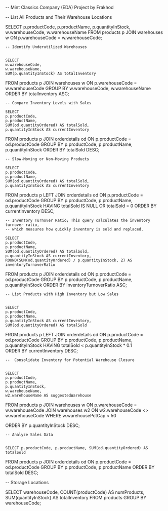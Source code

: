 -- Mint Classics Company (EDA) Project by Frakhod 


-- List All Products and Their Warehouse Locations

SELECT 
    p.productCode,
    p.productName,
    p.quantityInStock,
    w.warehouseCode,
    w.warehouseName
FROM 
    products p
JOIN 
    warehouses w ON p.warehouseCode = w.warehouseCode;
 
    
    -- Identify Underutilized Warehouses
    
    
    SELECT 
    w.warehouseCode,
    w.warehouseName,
    SUM(p.quantityInStock) AS totalInventory
FROM 
    products p
JOIN 
    warehouses w ON p.warehouseCode = w.warehouseCode
GROUP BY 
    w.warehouseCode, w.warehouseName
ORDER BY 
    totalInventory ASC;
    
    
    -- Compare Inventory Levels with Sales
    
    SELECT 
    p.productCode,
    p.productName,
    SUM(od.quantityOrdered) AS totalSold,
    p.quantityInStock AS currentInventory
FROM 
    products p
JOIN 
    orderdetails od ON p.productCode = od.productCode
GROUP BY 
    p.productCode, p.productName, p.quantityInStock
ORDER BY 
    totalSold DESC;
    
    
    -- Slow-Moving or Non-Moving Products
    
    SELECT 
    p.productCode,
    p.productName,
    SUM(od.quantityOrdered) AS totalSold,
    p.quantityInStock AS currentInventory
FROM 
    products p
LEFT JOIN 
    orderdetails od ON p.productCode = od.productCode
GROUP BY 
    p.productCode, p.productName, p.quantityInStock
HAVING 
    totalSold IS NULL OR totalSold = 0
ORDER BY 
    currentInventory DESC;
    
    -- Inventory Turnover Ratio; This query calculates the inventory turnover ratio, 
    -- which measures how quickly inventory is sold and replaced.
    
    SELECT 
    p.productCode,
    p.productName,
    SUM(od.quantityOrdered) AS totalSold,
    p.quantityInStock AS currentInventory,
    ROUND(SUM(od.quantityOrdered) / p.quantityInStock, 2) AS inventoryTurnoverRatio
FROM 
    products p
JOIN 
    orderdetails od ON p.productCode = od.productCode
GROUP BY 
    p.productCode, p.productName, p.quantityInStock
ORDER BY 
    inventoryTurnoverRatio ASC;
    
    
    -- List Products with High Inventory but Low Sales
    
    
    SELECT 
    p.productCode,
    p.productName,
    p.quantityInStock AS currentInventory,
    SUM(od.quantityOrdered) AS totalSold
FROM 
    products p
LEFT JOIN 
    orderdetails od ON p.productCode = od.productCode
GROUP BY 
    p.productCode, p.productName, p.quantityInStock
HAVING 
    totalSold < p.quantityInStock * 0.1  
ORDER BY 
    currentInventory DESC;
    
    
    --  Consolidate Inventory for Potential Warehouse Closure
    
    
    SELECT 
    p.productCode,
    p.productName,
    p.quantityInStock,
    w.warehouseName,
    w2.warehouseName AS suggestedWarehouse
FROM 
    products p
JOIN 
    warehouses w ON p.warehouseCode = w.warehouseCode
JOIN 
    warehouses w2 ON w2.warehouseCode <> w.warehouseCode
WHERE 
    w.warehousePctCap < 50  
    
ORDER BY 
    p.quantityInStock DESC;
    
    

    -- Analyze Sales Data
    
    
    SELECT p.productCode, p.productName, SUM(od.quantityOrdered) AS totalSold
FROM products p
JOIN orderdetails od ON p.productCode = od.productCode
GROUP BY p.productCode, p.productName
ORDER BY totalSold DESC;


-- Storage Locations


SELECT warehouseCode, COUNT(productCode) AS numProducts, SUM(quantityInStock) AS totalInventory
FROM products
GROUP BY warehouseCode;




